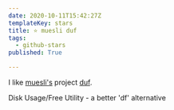 ```yaml
---
date: 2020-10-11T15:42:27Z
templateKey: stars
title: ⭐ muesli duf
tags:
  - github-stars
published: True

---
```


I like [muesli's](https://github.com/muesli) project [duf](https://github.com/muesli/duf).

Disk Usage/Free Utility - a better 'df' alternative
